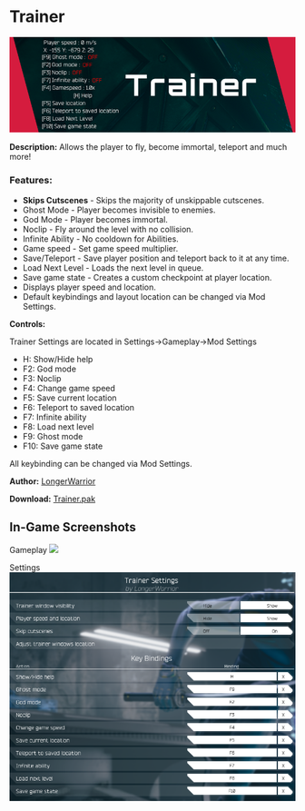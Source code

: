 # Trainer
![](trainerBanner.png)

**Description:** Allows the player to fly, become immortal, teleport and much more!

### Features:
- **Skips Cutscenes** - Skips the majority of unskippable cutscenes.
- Ghost Mode - Player becomes invisible to enemies.
- God Mode - Player becomes immortal.
- Noclip - Fly around the level with no collision.
- Infinite Ability - No cooldown for Abilities.
- Game speed - Set game speed multiplier.
- Save/Teleport - Save player position and teleport back to it at any time.
- Load Next Level - Loads the next level in queue.
- Save game state - Creates a custom checkpoint at player location.
- Displays player speed and location.
- Default keybindings and layout location can be changed via Mod Settings.

**Controls:**

Trainer Settings are located in Settings->Gameplay->Mod Settings

- H: Show/Hide help
- F2: God mode
- F3: Noclip
- F4: Change game speed
- F5: Save current location
- F6: Teleport to saved location
- F7: Infinite ability
- F8: Load next level
- F9: Ghost mode
- F10: Save game state
  
All keybinding can be changed via Mod Settings.

**Author:** [LongerWarrior](https://github.com/LongerWarrior/)

**Download:** [Trainer.pak](https://github.com/Dmgvol/Ghostrunner-Mods/raw/main/LogicMods/Trainer/Trainer.pak)

## In-Game Screenshots
Gameplay
![](trainerScreenshot1.png)

Settings
![](trainerScreenshot2.png)